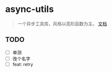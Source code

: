 # async-utils

> 一个异步工具库，风格以高阶函数为主。
> [文档](https://bowencool.github.io/async-utils/)

<!--
## API

| 函数            | 一句话描述                                   |
| --------------- | -------------------------------------------- |
| debouncedAsync  | 短时间内触发多次，取最后一次**触发**的结果。 |
| throttleAsync   | 上一次的 promise 完成之前，不会再次触发。    |
| concurrentAsync | 并发限制、自动排队                           |
| abortableAsync  | 超时取消、手动取消                           | -->
<!--
```ts
import { throttleAsync } from 'bowen-async-utils';

function submitApi(data: object) {
  console.log('submiting', data);
  return fetch('https://httpbin.org/delay/1.5', {
    body: JSON.stringify(data),
    method: 'POST',
    mode: 'cors',
  });
}
const throttledSubmitApi = throttleAsync(submitApi);
throttledSubmitApi(1);
throttledSubmitApi(2);
throttledSubmitApi(3);
// 2、3 在 1 结束之前不会被提交
``` -->

## TODO

- [ ] 单测
- [ ] 改个名字
- [ ] feat: retry
